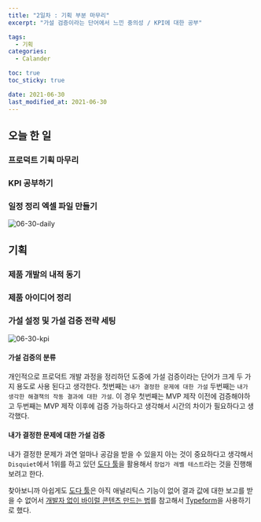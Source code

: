 ```yaml
---
title: "2일차 : 기획 부분 마무리"
excerpt: "가설 검증이라는 단어에서 느낀 중의성 / KPI에 대한 공부"

tags:
  - 기획
categories:
  - Calander

toc: true
toc_sticky: true

date: 2021-06-30
last_modified_at: 2021-06-30
---
```

## 오늘 한 일
### 프로덕트 기획 마무리
### KPI 공부하기
### 일정 정리 엑셀 파일 만들기
![06-30-daily](https://user-images.githubusercontent.com/73425926/123961408-4601d800-d9eb-11eb-890c-820c735df7bb.jpg)

## 기획
### 제품 개발의 내적 동기
### 제품 아이디어 정리
### 가설 설정 및 가설 검증 전략 세팅
![06-30-kpi](https://user-images.githubusercontent.com/73425926/123961502-65990080-d9eb-11eb-8ff7-1e9f6992e1f9.jpg)
#### 가설 검증의 분류
개인적으로 프로덕트 개발 과정을 정리하던 도중에 가설 검증이라는 단어가 크게 두 가지 용도로 사용 된다고 생각한다. 첫번째는 `내가 결정한 문제에 대한 가설` 두번째는 `내가 생각한 해결책의 작동 결과에 대한 가설`. 이 경우 첫번째는 MVP 제작 이전에 검증해야하고 두번째는 MVP 제작 이후에 검증 가능하다고 생각해서 시간의 차이가 필요하다고 생각했다.
#### 내가 결정한 문제에 대한 가설 검증
내가 결정한 문제가 과연 얼마나 공감을 받을 수 있을지 아는 것이 중요하다고 생각해서 `Disquiet`에서 1위를 하고 있던 [도다 툴](https://www.dodatool.com/)을 활용해서 `창업가 레벨 테스트`라는 것을 진행해보려고 한다.

찾아보니까 아쉽게도 [도다 툴](https://www.dodatool.com/)은 아직 애널리틱스 기능이 없어 결과 값에 대한 보고를 받을 수 없어서 [개발자 없이 바이럴 콘텐츠 만드는 법](https://brunch.co.kr/@theciriz/13)를 참고해서 [Typeform](https://www.typeform.com/?&tf_campaign=brand_9724248146_v2&tf_source=google&tf_medium=paid&tf_content=101060307818_427947667108&tf_term=typeform&tf_dv=c&tf_matchtype=e&tf_adposition=&gclid=CjwKCAjwrPCGBhALEiwAUl9X07vNxOH57dJDUS02lsvmZxIvTImKLwR39AcCrNePLRF_Yj-KueJIpBoCu78QAvD_BwE&gclsrc=aw.ds)을 사용하기로 했다.

